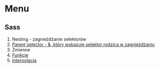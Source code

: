 # Menu


## Sass

1. Nesting - zagnieżdżanie selektorów
2. [Parent selector - &, który wskazuje selektor rodzica w zagnieżdżaniu](https://sass-lang.com/documentation/style-rules/parent-selector/)
3. Zmienne
4. [Funkcje](https://sass-lang.com/documentation/at-rules/function/)
5. [Interpolacja](https://sass-lang.com/documentation/interpolation/)